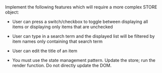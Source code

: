 Implement the following features which will require a more complex STORE object:

- User can press a switch/checkbox to toggle between displaying all items or displaying only items that are unchecked

- User can type in a search term and the displayed list will be filtered by item names only containing that search term

- User can edit the title of an item

- You must use the state management pattern. Update the store; run the render function. Do not directly update the DOM.
